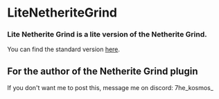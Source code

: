 # LiteNetheriteGrind
### Lite Netherite Grind is a lite version of the Netherite Grind.
You can find the standard version [here](https://www.spigotmc.org/resources/netherite-grind.80751/).

## For the author of the Netherite Grind plugin
If you don't want me to post this, message me on discord: 7he_kosmos_

